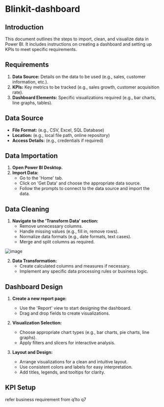 # Blinkit-dashboard

## Introduction
This document outlines the steps to import, clean, and visualize data in Power BI. It includes instructions on creating a dashboard and setting up KPIs to meet specific requirements.

## Requirements
1. **Data Source:** Details on the data to be used (e.g., sales, customer information, etc.).
2. **KPIs:** Key metrics to be tracked (e.g., sales growth, customer acquisition rate).
3. **Dashboard Elements:** Specific visualizations required (e.g., bar charts, line graphs, tables).

## Data Source
- **File Format:** (e.g., CSV, Excel, SQL Database)
- **Location:** (e.g., local file path, online repository)
- **Access Details:** (e.g., credentials if required)

## Data Importation
1. **Open Power BI Desktop.**
2. **Import Data:**
   - Go to the 'Home' tab.
   - Click on 'Get Data' and choose the appropriate data source.
   - Follow the prompts to connect to the data source and import the data.

## Data Cleaning
1. **Navigate to the 'Transform Data' section:**
   - Remove unnecessary columns.
   - Handle missing values (e.g., fill in, remove rows).
   - Normalize data formats (e.g., date formats, text cases).
   - Merge and split columns as required.
  




![image](https://github.com/user-attachments/assets/25e8effb-7352-474f-93e5-a3dff144faeb)


2. **Data Transformation:**
   - Create calculated columns and measures if necessary.
   - Implement any specific data processing rules or business logic.

## Dashboard Design
1. **Create a new report page:**
   - Use the 'Report' view to start designing the dashboard.
   - Drag and drop fields to create visualizations.

2. **Visualization Selection:**
   - Choose appropriate chart types (e.g., bar charts, pie charts, line graphs).
   - Apply filters and slicers for interactive analysis.

3. **Layout and Design:**
   - Arrange visualizations for a clean and intuitive layout.
   - Use consistent colors and labels for easy interpretation.
   - Add titles, legends, and tooltips for clarity.

## KPI Setup
refer business requirement from q1to q7
